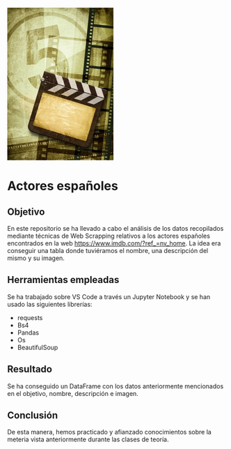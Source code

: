 ![Cover Image](Claqueta.jpg)
# Actores españoles
 
## Objetivo

En este repositorio se ha llevado a cabo el análisis de los datos recopilados mediante técnicas de Web Scrapping relativos a los actores españoles encontrados en la web https://www.imdb.com/?ref_=nv_home. 
La idea era conseguir una tabla donde tuviéramos el nombre, una descripción del mismo y su imagen.

## Herramientas empleadas

Se ha trabajado sobre VS Code a través un Jupyter Notebook y se han usado las siguientes librerías: 
- requests
- Bs4
- Pandas
- Os
- BeautifulSoup

## Resultado

Se ha conseguido un DataFrame con los datos anteriormente mencionados en el objetivo, nombre, descripción e imagen.

## Conclusión

De esta manera, hemos practicado y afianzado conocimientos sobre la meteria vista anteriormente durante las clases de teoría.
